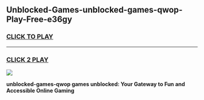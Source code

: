 
## Unblocked-Games-unblocked-games-qwop-Play-Free-e36gy
<h3>
<a href="https://premium76.site?title=unblocked-games-qwop&ref=22A">CLICK TO PLAY</a></h3>
<hr>

<h3>
<a href="https://premium76.site?title=unblocked-games-qwop&ref=22A">CLICK 2 PLAY</a>
  
</h3>

<a href="https://premium76.site?title=unblocked-games-qwop&ref=22A"><img src="https://clearcache.store/games.png"></a>


**unblocked-games-qwop games unblocked: Your Gateway to Fun and Accessible Online Gaming**
